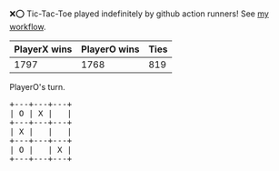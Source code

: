 :x::o: Tic-Tac-Toe played indefinitely by github action runners! See [my workflow](.github/workflows/play.yaml).

|PlayerX wins|PlayerO wins|Ties|
|-|-|-|
|1797|1768|819|

PlayerO's turn.

<pre>
+---+---+---+
| O | X |   |
+---+---+---+
| X |   |   |
+---+---+---+
| O |   | X |
+---+---+---+
</pre>
